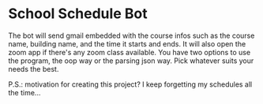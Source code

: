 # School Schedule Bot

The bot will send  gmail embedded with the course infos such as the course name, building name, and the time it starts and ends.
It will also open the zoom app if there's any zoom class available.
You have two options to use the program, the oop way or the parsing json way.
Pick whatever suits your needs the best.




P.S.: motivation for creating this project? I keep forgetting my schedules all the time...
